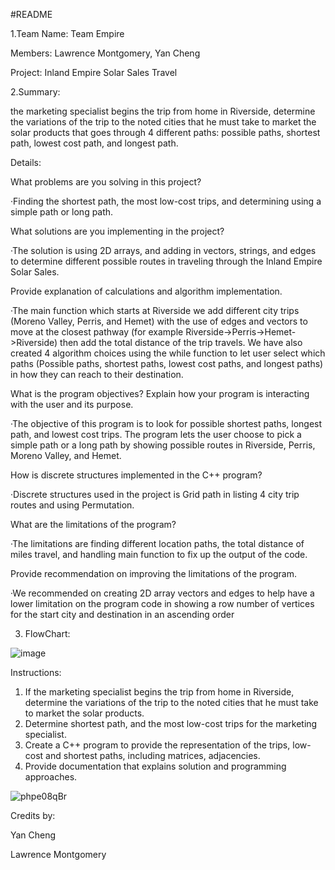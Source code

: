 #README

1.Team Name: 
Team Empire

Members: 
Lawrence Montgomery, Yan Cheng
 
Project: 
Inland Empire Solar Sales Travel

2.Summary:

the marketing specialist begins the trip from home in Riverside, determine the variations of 
the trip to the noted cities that he must take to market the solar products that goes through 4 different paths:  possible paths, shortest path, 
lowest cost path, and longest path. 


Details:

What problems are you solving in this project?

·Finding the shortest path, the most low-cost trips, and determining using a simple path or long path.

What solutions are you implementing in the project? 

·The solution is using 2D arrays, and adding in vectors, strings, and edges to determine different possible routes in traveling through the Inland Empire Solar Sales.

Provide explanation of calculations and algorithm implementation.

·The main function which starts at Riverside we add different city trips (Moreno Valley, Perris, and Hemet) with the use of edges and vectors to move at the closest pathway (for example Riverside->Perris->Hemet->Riverside) then add the total distance of the trip travels. We have also created 4 algorithm choices using the while function to let user select which paths (Possible paths, shortest paths, lowest cost paths, and longest paths) in how they can reach to their destination.

What is the program objectives? Explain how your program is interacting with the user 
and its purpose.

·The objective of this program is to look for possible shortest paths, longest path, and lowest cost trips. The program lets the user choose to pick a simple path or a long path by showing possible routes in Riverside, Perris, Moreno Valley, and Hemet.

How is discrete structures implemented in the C++ program?

·Discrete structures used in the project is Grid path in listing 4 city trip routes and using Permutation.

What are the limitations of the program?

·The limitations are finding different location paths, the total distance of miles travel, and handling main function to fix up the output of the code.

Provide recommendation on improving the limitations of the program.

·We recommended on creating 2D array vectors and edges to help have a lower limitation on the program code in showing a row number of vertices for the start city and destination in an ascending order      







3. FlowChart: 

![image](https://user-images.githubusercontent.com/106198193/172075776-9dc4f1a3-b78a-4ba0-ab6b-e0d58f488432.png)












Instructions:
1. If the marketing specialist begins the trip from home in Riverside, determine the variations of 
the trip to the noted cities that he must take to market the solar products. 
2. Determine shortest path, and the most low-cost trips for the marketing specialist.
3. Create a C++ program to provide the representation of the trips, low-cost and shortest paths, 
including matrices, adjacencies.
4. Provide documentation that explains solution and programming approaches.

![phpe08qBr](https://user-images.githubusercontent.com/106198193/171251699-42c9c09e-92d6-4b7c-8ed0-e1b28e3f263a.png)

Credits by:

Yan Cheng

Lawrence Montgomery
